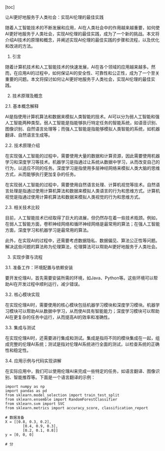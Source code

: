 
[toc]                    
                
                
让AI更好地服务于人类社会：实现AI伦理的最佳实践

随着人工智能技术的不断发展和应用，AI在人类社会中的作用越来越重要，如何使AI更好地服务于人类社会，实现AI伦理的最佳实践，成为了一个新的挑战。本文将介绍AI技术的原理和概念，并阐述实现AI伦理的最佳实践的步骤和流程，以及优化和改进的方法。

1. 引言

随着计算机技术和人工智能技术的快速发展，AI在各个领域的应用越来越多。然而，在应用AI的过程中，如何保证AI的安全性、可靠性和公正性，成为了一个至关重要的问题。本文将探讨如何让AI更好地服务于人类社会，实现AI伦理的最佳实践。

2. 技术原理及概念

2.1. 基本概念解释

AI是指使用计算机算法和数据来模拟人类智能的技术。AI可以分为弱人工智能和强人工智能两种类型。弱人工智能是指能够执行特定任务的智能系统，如语音识别、图像识别、自然语言处理等；而强人工智能是指能够模拟人类智能的系统，如机器翻译、自然语言生成等。

2.2. 技术原理介绍

在实现强人工智能的过程中，需要使用大量的数据和计算资源，因此需要使用机器学习和深度学习等技术。机器学习是指通过让系统从数据中学习，从而改变自己的行为，以适应不同的任务。深度学习是指使用多层神经网络来模拟人类大脑的思维方式，从而能够执行更加复杂的任务。

在实现弱人工智能的过程中，需要使用自然语言处理、计算机视觉等技术。自然语言处理是指通过使用计算机算法和数据来模拟人类语言的行为和思维方式。计算机视觉是指通过使用计算机算法和数据来模拟人类视觉的行为和思维方式。

2.3. 相关技术比较

目前，人工智能技术已经取得了巨大的进展，但仍然存在着一些技术瓶颈。例如，在弱人工智能方面，卷积神经网络和循环神经网络是最常用的算法；在强人工智能方面，深度学习和机器学习是最常用的算法。

此外，在实现AI的过程中，还需要考虑数据隐私、数据偏见、算法公正性等问题。解决这些问题的算法称为伦理算法，伦理算法可以帮助AI更好地服务于人类社会。

3. 实现步骤与流程

3.1. 准备工作：环境配置与依赖安装

要开发伦理AI，首先需要安装所需的环境，如Java、Python等。这些环境可以帮助AI在开发过程中顺利运行，减少错误。

3.2. 核心模块实现

在实现伦理AI时，需要使用的核心模块包括机器学习模块和深度学习模块。机器学习模块可以帮助AI从数据中学习，从而使AI具有智能能力；深度学习模块可以帮助AI在更复杂的任务中运行，从而提高AI的效率和准确性。

3.3. 集成与测试

在实现伦理AI时，还需要进行集成和测试。集成是指将不同的模块集成在一起，组成完整的伦理AI系统；测试是指对伦理AI系统进行全面的测试，以检查系统的正确性和稳定性。

3.4. 应用示例与代码实现讲解

在实际应用中，我们可以使用伦理AI来完成一些特定的任务，如语言翻译、图像识别、智能推荐等。下面是一个语言翻译的示例：

```
import numpy as np
import pandas as pd
from sklearn.model_selection import train_test_split
from sklearn.ensemble import RandomForestClassifier
from sklearn.svm import SVC
from sklearn.metrics import accuracy_score, classification_report

# 数据准备
X = [[0.8, 0.3, 0.2],
        [0.4, 0.9, 0.3],
        [0.2, 0.1, 0.8]]
y = [0, 0, 0]

# 分

